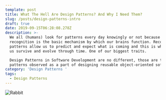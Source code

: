 ```yaml
---
template: post
title: What The Hell Are Design Patterns? And Why I Need Them?
slug: /posts/design-patterns-intro
draft: true
date: 2019-09-15T06:28:08.278Z
description: >-
  We all (humans) look for patterns every day knowingly or not because pattern
  recognition is the basic mechanism by which our brains function. Recognizing
  patterns allow us to predict and expect what is coming and this is what helped
  us survive and evolve through time. One of our biggest traits.

  Design Patterns in Software Development are no different, those are the
  patterns observed as a part of designing reusable object-oriented software.
category: 'Design Patterns '
tags:
  - Design Patterns
---
```

![Rabbit](/media/rabbit.jpg "What do you see? Rabbit?")
